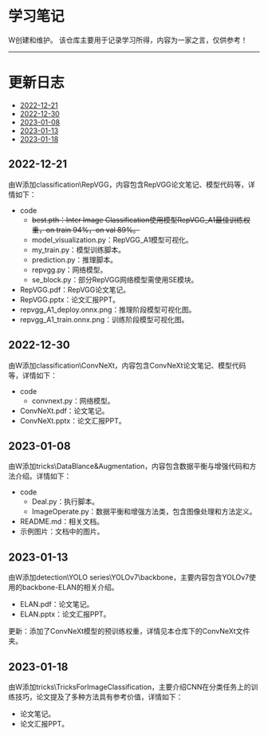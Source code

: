 # 学习笔记
W创建和维护。
该仓库主要用于记录学习所得，内容为一家之言，仅供参考！

***
# 更新日志

- [2022-12-21](#2022-12-21)
- [2022-12-30](#2022-12-30)
- [2023-01-08](#2023-01-08)
- [2023-01-13](#2023-01-13)
- [2023-01-18](#2023-01-18)

## 2022-12-21
由W添加classification\RepVGG，内容包含RepVGG论文笔记、模型代码等，详情如下：
- code
  - ~~best.pth：Inter Image Classification使用模型RepVGG\_A1最佳训练权重，on train 94%，on val 89%。~~
  - model\_visualization.py：RepVGG\_A1模型可视化。
  - my\_train.py：模型训练脚本。
  - prediction.py：推理脚本。
  - repvgg.py：网络模型。
  - se\_block.py：部分RepVGG网络模型需使用SE模块。
- RepVGG.pdf：RepVGG论文笔记。
- RepVGG.pptx：论文汇报PPT。
- repvgg\_A1\_deploy.onnx.png：推理阶段模型可视化图。
- repvgg\_A1\_train.onnx.png：训练阶段模型可视化图。
## 2022-12-30
由W添加classification\ConvNeXt，内容包含ConvNeXt论文笔记、模型代码等，详情如下：
- code
  - convnext.py：网络模型。
- ConvNeXt.pdf：论文笔记。
- ConvNeXt.pptx：论文汇报PPT。
## 2023-01-08
由W添加tricks\DataBlance&Augmentation，内容包含数据平衡与增强代码和方法介绍。详情如下：
- code
  - Deal.py：执行脚本。
  - ImageOperate.py：数据平衡和增强方法类，包含图像处理和方法定义。
- README.md：相关文档。
- 示例图片：文档中的图片。
## 2023-01-13
由W添加detection\YOLO series\YOLOv7\backbone，主要内容包含YOLOv7使用的backbone-ELAN的相关介绍。
- ELAN.pdf：论文笔记。
- ELAN.pptx：论文汇报PPT。

更新：添加了ConvNeXt模型的预训练权重，详情见本仓库下的ConvNeXt文件夹。

## 2023-01-18
由W添加tricks\TricksForImageClassification，主要介绍CNN在分类任务上的训练技巧，论文提及了多种方法具有参考价值，详情如下：
- 论文笔记。
- 论文汇报PPT。
